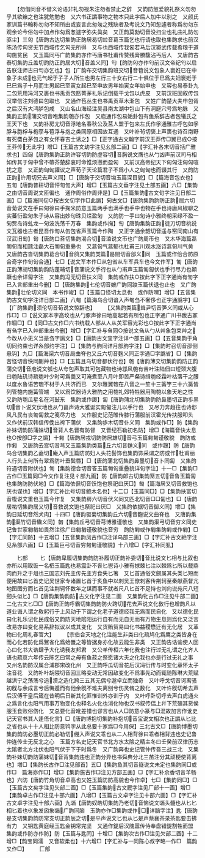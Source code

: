 <!-- { "loadSidebar": true } -->
　　【勿借同音不借义论语非礼勿视朱注勿者禁止之辞　又韵防慤爱貌礼祭义勿勿乎其欲飨之也注犹勉勉也　又六书正譌事物之物本只此字后人加牛以别之　又颜氏家训篇书翰称勿勿不知所由或妄言此匆匆之残缺者及考说文乃知怱遽者称爲勿勿东观余论今俗勿中加点作匆爲怱遽字弥失眞矣　又正韵莫勃切音没扫尘也礼曲礼防勿驱尘】三匃【唐韵古达切集韵正韵居曷切竝音葛玉篇乞也行请也取也集韵求也前汉陈汤传匃贷无节西域传乞匃无所得　又与也西域传我匈若马后汉窦武传载肴粮于道匃施贫民　又玉篇同丐广韵集韵亦作丐唐书杜甫传赞残膏賸馥沾丐后人　又唐韵古泰切集韵丘盖切韵防正韵居大切音盖义同】匄【韵防匃亦作匄前汉文帝纪匄以启告朕注师古曰匄亦乞也】包【广韵布交切集韵班交切音苞说文包象人褱姙已在中象子未成也元气起于子子人所生也男左行三十女右行二十俱位于巳爲夫妇褱姙于巳巳爲子十月而生男起巳至寅女起巳至申故男年始寅女年始申也　又容也易泰卦九二包荒用冯河又裹也书禹贡包匦菁茅礼乐记倒载干戈包以虎皮　又前汉班固叙传包汉举信注刘德曰包取也　又通作苞丛生也书禹贡草木渐包　又姓广韵楚大夫申包胥之后汉有大鸿胪包咸　又山名山海经注吴县南太湖中包山下有洞庭穴号爲地脉　又集韵正韵蒲交切音咆集韵匏亦作包　又庖通作包易姤卦包有鱼系辞古者包犠氏之王天下也　又韵补房尢切音浮地名春秋公及莒人盟于包来左氏作孚通雅古呼包如孚脬与胞桴与枹莩与苞浮与抱之类同原相因故互通　又叶补茍切褒上声裹也诗召南野有死麕白茅包之有女怀春吉士诱之】□【正字通古文翰字前汉王莽传□翼已成○按王莽传无此字】增□【玉篇古文幼字注见幺部二画】□【字汇补各末切音括广雅求也】四匈【唐韵集韵正韵许容切韵防虚容切音胸说文膺也从勹凶声前汉司马相如传其于匈中曾不蔕芥楚辞哀时命惟烦懑而盈匈　又前汉高帝纪天下匈匈注匈匈喧扰之意　又正韵匈匈讙议之声荀子天论篇君子不爲小人之匈匈也而辍其行　又韵防正韵许用切兄去声义同】□【唐韵于交切音坳玉篇深目貌】□【篇海音包衣也】五匉【唐韵普耕切音怦匉訇大声】增□【玉篇古文垂字注见土部五画】六□【集韵之由切音周说文匝徧也　通作周俗作周非是】□【玉篇集韵古文旬字注见日部二画】□【篇海同旬○按古文旬字作□此譌】匊古文□【唐韵集韵韵防正韵居六切音菊说文在手曰匊徐曰手掬米防意玉篇两手也满手也手中也物在手也诗唐风椒聊之实蕃衍盈匊朱子诗从容出妙句珠贝烂盈匊　又韵防一手曰匊诗小雅终朝采绿不盈一匊贾岛诗虬龙一匊波洗荡千万春　集韵或作掬】匋【唐韵集韵正韵徒刀切音桃说文瓦器也古者昆吾作匋从缶包省声玉篇今作陶　又正字通余韶切音遥与窑同南山有汉武旧匋】匌【唐韵口荅切集韵渴合切音溘说文帀也广韵周帀也　又木华海篇磊匒匌而相豗注磊大石匒匌重疉也　又蓊匌气蓊郁也杜甫三川观水涨诗蓊匌川气黄　又唐韵古沓切集韵葛合切音鸽又集韵类篇曷閤切音郃义同　玉篇或作佮合防原合奇字作匌匌合通】七□【说文军本作□从包省从车军兵车也今文作军】匍【唐韵正韵薄胡切集韵韵防蓬晡切音蒲说文手行也从勹甫声玉篇匍匐伏也手行尽力也顚蹶也余详匐字注　又集韵冯无切音扶义同　集韵或作扶○按此字下正字通尚有訇字已入言部重出今删】□【唐韵集韵七伦切音皴广韵同踆玉篇伏退也止也　又广韵集韵壮伦切义同　本书作竣】□【玉篇口怪切太息也　或作防喟】增□【五音集韵古文旬字注详日部二画】八匎【篇海乌合切谙入声匎刍不奢侈也正字通譌字】□【广韵集韵须伦切音荀说文惊辞也】
　　【又集韵类篇耸尹切音笋义同或从心作□】□【说文冢本字高坟也从勹豖声徐曰地高起若有所包也正字通广川书跋古冢作堌□】□【同□古文作□六书统载人部从人从炗军容光彩也○按此字下正字通尚有刍字已入艸部重出今删】增□【字汇补与刍同○按说文刍从勹从艸象包束艸之今改从小无义当是刍字譌文】□【唐韵古文宜字注详宀部五画】□【五音集韵于角切同约束也详糸部约字注】□【集韵与朐同详月部朐字注】□【集韵时召切音邵倒悬钩】九□【篇海渠六切音局曲脊也又丘六切音麴义同正字通□字譌省】□【集韵苦怪切音快同蒯艸也】□【玉篇且乌切音都伏行也】匏【唐韵薄交切集韵韵防正韵蒲交切音庖说文瓠也从夸包声取其可包藏物也诗邶风匏有苦叶注陆佃曰短颈大腹曰匏陆玑诗疏匏叶少时可爲羹又可淹煮至八月叶即苦严粲诗缉匏经霜叶枯落干之腰以度水鲁语苦匏不材于人共济而已　又尔雅翼匏在八音之一笙十三簧竽三十六簧皆列管匏内施簧管端　又以爲饮器诗大雅酌之用匏礼郊特牲器用陶匏以象天地之性　又韵防匏瓜星名在河鼔东　集韵或作瓟】匐【唐韵蒲北切集韵韵防鼻墨切正韵歩黑切音卜说文伏地也从勹畐声诗大雅诞实匍匐注儿以手行也　又尽力奔趋往也诗邶风凡民有丧匍匐救之笺尽力也　又作服史记范睢传膝行蒲服前汉霍光传扶服叩头　又作伏前汉韩信传俛出袴下蒲伏　又集韵歩木切音仆义同　集韵或作□】防【集韵补妹切韵防蒲妹切音背人名晋有防督　又晋纪石勒初名防】增□【海篇音快太息也○按卽□字之譌】十匑【唐韵居戎切韵防居雄切音弓玉篇匑匑谨敬貌　韵防或作匑　又唐韵去宫切音芎又玉篇集韵类篇丘六切音麯义同　或作趜】防【唐韵乌合切集韵乙盍切庵入声玉篇防防妇人头花髻饰也集韵饰采谓之防或作杜甫丽人行头上何所有翠爲防叶垂鬓唇】□【唐韵蒲北切集韵鼻墨切音卜同匐　又集韵符遇切音附伏也】匒【集韵德合切音答玉篇匒匌重疉貌详匌字注】十一□【集韵□古作□玉篇同□今文作复注见彳部九画】防【唐韵郞古切集韵笼五切音鲁玉篇匐也集韵防防伏地】□【篇海依倨切音饫饱也祭祀曰厌□】匓【篇海居又切音救饱也厌也谋也】增□【字汇补比号切音鲍木名也】十二□【玉篇同□】□【集韵扶富切音椱说文重也玉篇今作复　又集韵房六切音伏义同又匹北切音□□匐也】□【唐韵居祐切集韵居又切音救说文饱也祭祀曰厌□　又集韵依据切音御义同】增□【集韵日延切音然犬肉】十四□【唐韵驱菊切集韵丘六切音麴说文曲脊也　又唐韵集韵渠竹切音驧义同】匔【集韵丘弓切音芎博雅谨敬也　又集韵渠弓切音穷义同史记鲁世家匔匔如畏然注徐广曰匔匔谨敬貌也音穷　韵防匑或作匔集韵匑或作匔】□【字汇同防】十五增□【五音集韵凤古作□注详乌部三画】□【字汇补古文絶字注见糸部六画】□【玉篇巨弓切音穷匑匑谨敬貌】十八增□【字汇补同虱】

　　匕部
　　匕【唐韵卑履切集韵韵防补履切正韵补委切音比说文匕相与比叙也亦所以用取饭一名柶玉篇匙也易震卦不丧匕鬯诗小雅有捄棘匕注以棘爲匕所以载鼎肉而升之于俎也三国志刘先主传先主方食失匕箸　又匕首通俗文劒属其头类匕短而便用故曰匕首史记吴世家专诸置匕首于炙鱼中以刺吴王僚刺客传荆轲至秦献燕督亢地图图穷而匕首见注荆轲怀数年之谋而事不就者尺八匕首不足恃也刘向说苑尺八短劒头似匕】□【唐韵集韵韵防古文化字注见二画　又集韵牝古作□注见牛部二画】二化古文匕□□【唐韵正韵呼霸切集韵韵防火跨切花去声说文化敎行也增韵凡以道业诲人谓之敎躬行于上风动于下谓之化老子道德经我无爲而民自化　又以德化民曰化礼乐记化民成俗又韵防天地隂阳运行自有而无自无而有万物生息则爲化又泛言改易亦曰变化易系辞拟议以成其变化　又货贿贸易曰化书益稷懋迁有无化居　又革物曰化周礼春官大】
　　【宗伯合天地之化注能生非类曰化疏鸠化爲鹰之类皆身在而心化若防化爲鴽雀化爲蛤蜃之等皆据身亦化故云能生非类　又正韵告诰谕使人回心曰化书大诰肆予大化诱我友邦君　又公羊传桓六年化我也注行过无礼谓之化齐人语也疏哀六年传云陈乞曰常之母有鱼菽之祭愿诸大夫之化我也亦是行过无礼之事　又州名韵防汉属合浦郡宋改化州　又正韵呼瓜切音花后汉冯衍传与时变化章怀太子注音花　又韵补叶胡隈切音回三略变动无常因敌变化不爲事先动而辄随陈琳大荒赋越洪宁之荡荡兮追漠之造化跨三五其无偶兮邈卓立而独奇　又叶呼戈切音诃离骚初旣与余成言兮后悔遁而有他余旣不难夫离别兮伤灵脩之数化　又叶许旣切希去声后汉傅干皇后箴在昔明后日新其化匪惟训外亦训于内　又叶呼卧切呼去声白虎通火之爲言化也阳气用事万物变化也释名火化也消化物也汉书叙传偪上幷下荒殖其货侯服玉食败俗伤化　又总要化音吪差错也谬言也从人□防意小篆与□混故加言作讹史记天官书其人逢俉化言】□【唐韵博抱切集韵补抱切音宝说文相次也正譌从匕比之省也从十十人相比防意鸨字从此总要十家爲□今用保】三北古文□【唐韵博墨切集韵韵防必墨切正韵必勒切绷入声说文乖也从二人相背徐曰乖者相背违也史记鲁仲连传士无反北之心　玉篇方名史记天官书北方水太隂之精主冬曰壬癸前汉律历志太隂者北方北伏也阳气伏于下于时爲冬　又广韵奔也史记管仲传吾三战三北　又集韵补妹切韵防蒲妹切音背集韵违也正韵分异也书舜典分北三苖注分其顽梗使背离也】増□【集韵长古作□注见部首】五□【集韵鱼其切音嶷说文未定也集韵同□或作□　篇海亦作□】增□【集韵施古作□注见方部五画】□【字汇补余香切音羊畅也】六防【唐韵竹角切音卓高也又姓玉篇防防高貌也今作卓】七□【集韵同□】□【玉篇古文矣字注见矢部二画】□【玉篇集韵古文厩字注见厂部十一画】增□【集韵卓古作□注见十部六画】八增□【玉篇古文卓字注见十部六画】□【字汇补古文卓字注见十部六画】九匘【唐韵奴皓切集韵乃老切音恼说文匘头髓也从匕匕相匕着也巛象发囟象匘广韵同脑　玉韵亦作□集韵或作□详脑字注】匙【唐韵是支切集韵韵防常支切正韵辰之切是平声说文匕也从匕是声蔡襄茶录茶匙要击拂有力　又钥匙黄庭经玉匙金钥常完坚　又通作鍉后汉隗嚣传侍奉盘错鍉割牲而盟　集韵或作防亦作防】防【玉篇与匙同】十增□【集韵次古作□注见欠部二画】十二增□【韵宝同濡　又音软柔也】十六增□【字汇补与一同陈心叔字略一作□　篇韵又作□】
　　匚部
